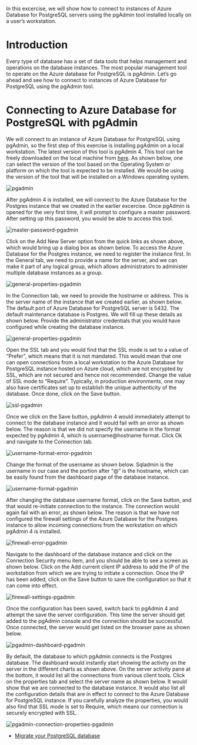 In this excercise, we will show how to connect to instances of Azure Database for PostgreSQL servers using the pgAdmin tool installed locally on a user’s workstation.

# Introduction

Every type of database has a set of data tools that helps management and operations on the database instances. The most popular management tool to operate on the Azure database for PostgreSQL is pgAdmin. Let’s go ahead and see how to connect to instances of Azure Database for PostgreSQL using the pgAdmin tool.

# Connecting to Azure Database for PostgreSQL with pgAdmin

We will connect to an instance of Azure Database for PostgreSQL using pgAdmin, so the first step of this exercise is installing pgAdmin on a local workstation. The latest version of this tool is pgAdmin 4. This tool can be freely downloaded on the local machine from [here](https://www.pgadmin.org/download/). As shown below, one can select the version of the tool based on the Operating System or platform on which the tool is expected to be installed. We would be using the version of the tool that will be installed on a Windows operating system.

![pgadmin](./image/download-pgadmin-4.png) 


After pgAdmin 4 is installed, we will connect to the Azure Database for the Postgres instance that we created in the earlier excercise. Once pgAdmin is opened for the very first time, it will prompt to configure a master password. After setting up this password, you would be able to access this tool.

![master-password-pgadmin](./image/master-password-for-pgadmin.png) 

Click on the Add New Server option from the quick links as shown above, which would bring up a dialog box as shown below. To access the Azure Database for the Postgres instance, we need to register the instance first. In the General tab, we need to provide a name for the server, and we can make it part of any logical group, which allows administrators to administer multiple database instances as a group.

![general-properties-pgadmin](./image/general-properties.png) 

In the Connection tab, we need to provide the hostname or address. This is the server name of the instance that we created earlier, as shown below. The default port of Azure Database for PostgreSQL server is 5432. The default maintenance database is Postgres. We will fill up these details as shown below. Provide the administrator credentials that you would have configured while creating the database instance.


![general-properties-pgadmin](./image/connection-properties.png) 


Open the SSL tab and you would find that the SSL mode is set to a value of “Prefer”, which means that it is not mandated. This would mean that one can open connections from a local workstation to the Azure Database for PostgreSQL instance hosted on Azure cloud, which are not encrypted by SSL, which are not secured and hence not recommended. Change the value of SSL mode to “Require”. Typically, in production environments, one may also have certificates set up to establish the unique authenticity of the database. Once done, click on the Save button.

![ssl-pgadmin](./image/ssl-properties.png) 


Once we click on the Save button, pgAdmin 4 would immediately attempt to connect to the database instance and it would fail with an error as shown below. The reason is that we did not specify the username in the format expected by pgAdmin 4, which is username@hostname format. Click Ok and navigate to the Connection tab.

![username-format-error-pgadmin](./image/username-format-error.png) 

Change the format of the username as shown below. Sqladmin is the username in our case and the portion after “@” is the hostname, which can be easily found from the dashboard page of the database instance.

![username-format-pgadmin](./image/username-format.png) 


After changing the database username format, click on the Save button, and that would re-initiate connection to the instance. The connection would again fail with an error, as shown below. The reason is that we have not configured the firewall settings of the Azure Database for the Postgres instance to allow incoming connections from the workstation on which pgAdmin 4 is installed.

![firewall-error-pgadmin](./image/firewall-error.png) 


Navigate to the dashboard of the database instance and click on the Connection Security menu item, and you should be able to see a screen as shown below. Click on the Add current client IP address to add the IP of the workstation from which we are trying to initiate a connection. Once the IP has been added, click on the Save button to save the configuration so that it can come into effect.

![firewall-settings-pgadmin](./image/firewall-settings.png) 

Once the configuration has been saved, switch back to pgAdmin 4 and attempt the save the server configuration. This time the server should get added to the pgAdmin console and the connection should be successful. Once connected, the server would get listed on the browser pane as shown below.

![pgadmin-dashboard-pgadmin](./image/pgadmin-dashboard.png)

By default, the database to which pgAdmin connects is the Postgres database. The dashboard would instantly start showing the activity on the server in the different charts as shown above. On the server activity pane at the bottom, it would list all the connections from various client tools. Click on the properties tab and select the server name as shown below. It would show that we are connected to the database instance. It would also list all the configuration details that are in effect to connect to the Azure Database for PostgreSQL instance. If you carefully analyze the properties, you would also find that SSL mode is set to Require, which means our connection is securely encrypted with SSL.

![pgadmin-connection-properties-pgadmin](./image/pgadmin-connection-properties-for-azure-database-f.png)

- [Migrate your PostgreSQL database](modules/module02/how-to-migrate-using-dump-and-restore.md)









